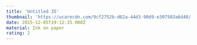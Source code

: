 ```yaml
---
title: 'Untitled 35'
thumbnail: 'https://ucarecdn.com/9cf2752b-d62a-44d3-90d9-e307503a6d40/'
date: 2015-12-05T19:12:15.000Z
material: Ink on paper
rating: 2
---
```

